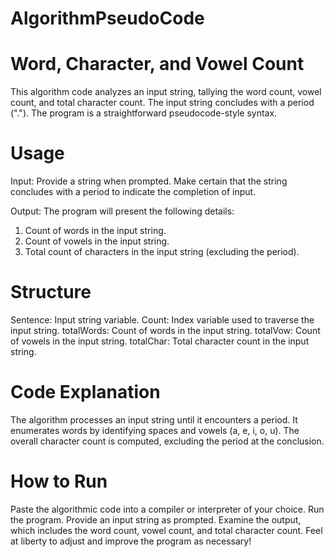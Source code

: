 # AlgorithmPseudoCode
# Word, Character, and Vowel Count

This algorithm code analyzes an input string, tallying the word count, vowel count, and total character count. The input string concludes with a period ("."). The program is a straightforward pseudocode-style syntax.

# Usage
Input: Provide a string when prompted. Make certain that the string concludes with a period to indicate the completion of input.

Output: The program will present the following details:

  1. Count of words in the input string.
  2. Count of vowels in the input string.
  3. Total count of characters in the input string (excluding the period).

# Structure
Sentence: Input string variable.
Count: Index variable used to traverse the input string.
totalWords: Count of words in the input string.
totalVow: Count of vowels in the input string.
totalChar: Total character count in the input string.

 # Code Explanation
 The algorithm processes an input string until it encounters a period. It enumerates words by identifying spaces and vowels (a, e, i, o, u). The overall character count is computed, excluding the period at the conclusion.

 # How to Run
Paste the algorithmic code into a compiler or interpreter of your choice. Run the program. Provide an input string as prompted. Examine the output, which includes the word count, vowel count, and total character count. Feel at liberty to adjust and improve the program as necessary!
